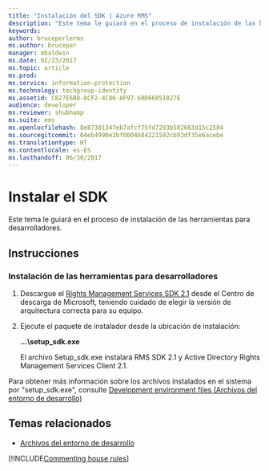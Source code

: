```yaml
---
title: "Instalación del SDK | Azure RMS"
description: "Este tema le guiará en el proceso de instalación de las herramientas para desarrolladores."
keywords: 
author: bruceperlerms
ms.author: bruceper
manager: mbaldwin
ms.date: 02/23/2017
ms.topic: article
ms.prod: 
ms.service: information-protection
ms.technology: techgroup-identity
ms.assetid: C827E6B8-8CF2-4C86-AF97-60D66851827E
audience: developer
ms.reviewer: shubhamp
ms.suite: ems
ms.openlocfilehash: 8e87301347eb7afcf75fd7293b502663d15c2584
ms.sourcegitcommit: 04eb4990e2bf0004684221592cb93df35e6acebe
ms.translationtype: HT
ms.contentlocale: es-ES
ms.lasthandoff: 06/30/2017
---
```

# <a name="install-the-sdk"></a>Instalar el SDK

Este tema le guiará en el proceso de instalación de las herramientas para desarrolladores.

## <a name="instructions"></a>Instrucciones

### <a name="install-the-developer-tools"></a>Instalación de las herramientas para desarrolladores

1.  Descargue el [Rights Management Services SDK 2.1](http://www.microsoft.com/en-us/download/details.aspx?id=38397) desde el Centro de descarga de Microsoft, teniendo cuidado de elegir la versión de arquitectura correcta para su equipo.
2.  Ejecute el paquete de instalador desde la ubicación de instalación:

    **...\\setup\_sdk.exe**

    El archivo Setup\_sdk.exe instalará RMS SDK 2.1 y Active Directory Rights Management Services Client 2.1.

Para obtener más información sobre los archivos instalados en el sistema por "setup\_sdk.exe", consulte [Development environment files (Archivos del entorno de desarrollo)](sdk-elements.md)

## <a name="related-topics"></a>Temas relacionados

* [Archivos del entorno de desarrollo](sdk-elements.md)

[!INCLUDE[Commenting house rules](../includes/houserules.md)]